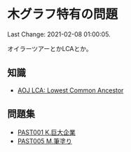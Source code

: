 # 木グラフ特有の問題

Last Change: 2021-02-08 01:00:05.

オイラーツアーとかLCAとか。

## 知識

- [AOJ LCA: Lowest Common Ancestor](https://onlinejudge.u-aizu.ac.jp/courses/library/5/GRL/5/GRL_5_C)

## 問題集

- [PAST001 K.巨大企業](https://atcoder.jp/contests/past201912-open/tasks/past201912_k)
- [PAST005 M.筆塗り](https://atcoder.jp/contests/past202010-open/tasks/past202010_m)
